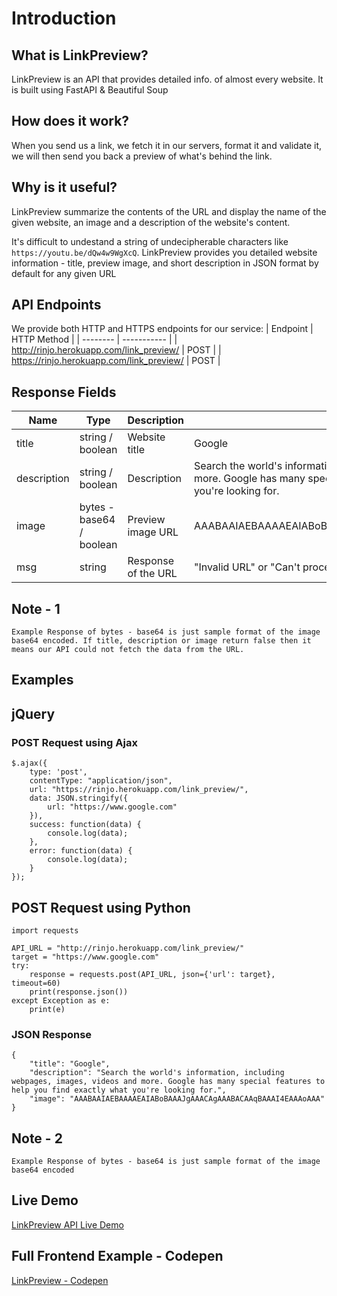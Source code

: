 # Introduction

## What is LinkPreview?
LinkPreview is an API that provides detailed info. of almost every website. It is built using FastAPI & Beautiful Soup

## How does it work?
When you send us a link, we fetch it in our servers, format it and validate it, we will then send you back a preview of what's behind the link.

## Why is it useful?
LinkPreview summarize the contents of the URL and display the name of the given website, an image and a description of the website's content.

It's difficult to undestand a string of undecipherable characters like `https://youtu.be/dQw4w9WgXcQ`. LinkPreview provides you detailed website information - title, preview image, and short description in JSON format by default for any given URL

## API Endpoints
We provide both HTTP and HTTPS endpoints for our service:
| Endpoint | HTTP Method |
| -------- | ----------- |
| http://rinjo.herokuapp.com/link_preview/ | POST |
| https://rinjo.herokuapp.com/link_preview/ | POST |

## Response Fields

| Name | Type | Description | Example Response |
| -------- | ----------- | -------- | ----------- |
| title | string / boolean | Website title | Google |
| description | string / boolean | Description  | Search the world's information, including webpages, images, videos and more. Google has many special features to help you find exactly what you're looking for. |
|image | bytes - base64 / boolean | Preview image URL | AAABAAIAEBAAAAEAIABoBAAAJgAAACAgAAABACAAqBAAAI4EAAAoAAA |
| msg | string | Response of the URL | "Invalid URL" or "Can't process URL" or "Connection Time out" |

## Note - 1
    Example Response of bytes - base64 is just sample format of the image base64 encoded. If title, description or image return false then it means our API could not fetch the data from the URL.

## Examples

## jQuery
### POST Request using Ajax
```
$.ajax({
    type: 'post',
    contentType: "application/json",
    url: "https://rinjo.herokuapp.com/link_preview/",
    data: JSON.stringify({
        url: "https://www.google.com"
    }),
    success: function(data) {            
        console.log(data);
    },
    error: function(data) {
        console.log(data);
    }
});
```

## POST Request using Python
```
import requests

API_URL = "http://rinjo.herokuapp.com/link_preview/"
target = "https://www.google.com"
try:
    response = requests.post(API_URL, json={'url': target}, timeout=60)
    print(response.json())
except Exception as e:
    print(e)
```

### JSON Response
```
{
    "title": "Google",
    "description": "Search the world's information, including webpages, images, videos and more. Google has many special features to help you find exactly what you're looking for.",
    "image": "AAABAAIAEBAAAAEAIABoBAAAJgAAACAgAAABACAAqBAAAI4EAAAoAAA"
}
```

## Note - 2
    Example Response of bytes - base64 is just sample format of the image base64 encoded

## Live Demo
[LinkPreview API Live Demo](https://4akhilkumar.github.io/LinkPreview/index.html)

## Full Frontend Example - Codepen
[LinkPreview - Codepen](https://codepen.io/4akhilkumar/pen/PoRJmQm)